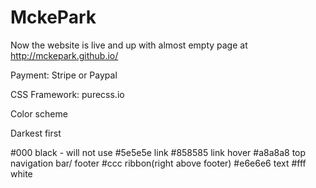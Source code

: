 # MckePark

Now the website is live and up with almost empty page at http://mckepark.github.io/

Payment: Stripe or Paypal

CSS Framework: purecss.io

Color scheme

Darkest first

#000	black - will not use
#5e5e5e	link
#858585	link hover
#a8a8a8	top navigation bar/ footer
#ccc	ribbon(right above footer)
#e6e6e6	text
#fff	white
